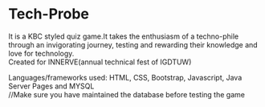 # Tech-Probe
It is a KBC styled quiz game.It takes the enthusiasm of a techno-phile through an invigorating journey, testing and rewarding their knowledge and love for technology.
<br>Created for INNERVE(annual technical fest of IGDTUW)

Languages/frameworks used: HTML, CSS, Bootstrap, Javascript, Java Server Pages and MYSQL
<br>//Make sure you have maintained the database before testing the game 

